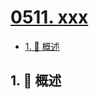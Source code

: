 # [0511. xxx](https://github.com/Tdahuyou/TNotes.leetcode/tree/main/notes/0511.%20xxx)

<!-- region:toc -->

- [1. 📝 概述](#1--概述)

<!-- endregion:toc -->

## 1. 📝 概述

